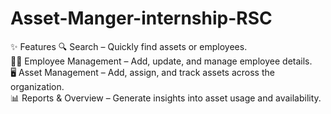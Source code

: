 # Asset-Manger-internship-RSC
✨ Features 
🔍 Search – Quickly find assets or employees.  
👨‍💼 Employee Management – Add, update, and manage employee details.  
🖥️ Asset Management – Add, assign, and track assets across the organization.  
📊 Reports &amp; Overview – Generate insights into asset usage and availability.
